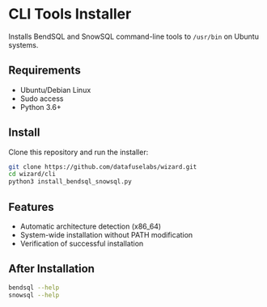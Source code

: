 # CLI Tools Installer

Installs BendSQL and SnowSQL command-line tools to `/usr/bin` on Ubuntu systems.

## Requirements
- Ubuntu/Debian Linux
- Sudo access
- Python 3.6+

## Install

Clone this repository and run the installer:

```bash
git clone https://github.com/datafuselabs/wizard.git
cd wizard/cli
python3 install_bendsql_snowsql.py
```

## Features
- Automatic architecture detection (x86_64)
- System-wide installation without PATH modification
- Verification of successful installation

## After Installation

```bash
bendsql --help
snowsql --help
```